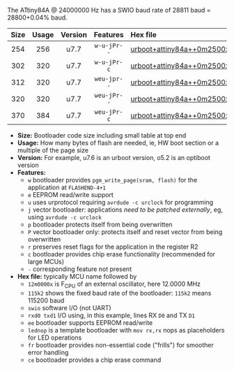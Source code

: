 The ATtiny84A @ 24000000 Hz has a SWIO baud rate of 28811 baud = 28800+0.04% baud.

|Size|Usage|Version|Features|Hex file|
|:-:|:-:|:-:|:-:|:--|
|254|256|u7.7|`w-u-jPr--`|[urboot+attiny84a++0m2500x++++0k3_swio_rxb0_txb1_lednop.hex](https://raw.githubusercontent.com/stefanrueger/urboot.hex/main/mcus/attiny84a/external_oscillator/fcpu++0m2500_Hz/br++++0k3_bps/urboot+attiny84a++0m2500x++++0k3_swio_rxb0_txb1_lednop.hex)|
|302|320|u7.7|`w-u-jPr-c`|[urboot+attiny84a++0m2500x++++0k3_swio_rxb0_txb1_lednop_fr_ce.hex](https://raw.githubusercontent.com/stefanrueger/urboot.hex/main/mcus/attiny84a/external_oscillator/fcpu++0m2500_Hz/br++++0k3_bps/urboot+attiny84a++0m2500x++++0k3_swio_rxb0_txb1_lednop_fr_ce.hex)|
|312|320|u7.7|`weu-jpr--`|[urboot+attiny84a++0m2500x++++0k3_swio_rxb0_txb1_ee_lednop.hex](https://raw.githubusercontent.com/stefanrueger/urboot.hex/main/mcus/attiny84a/external_oscillator/fcpu++0m2500_Hz/br++++0k3_bps/urboot+attiny84a++0m2500x++++0k3_swio_rxb0_txb1_ee_lednop.hex)|
|320|320|u7.7|`weu-jPr--`|[urboot+attiny84a++0m2500x++++0k3_swio_rxb0_txb1_ee.hex](https://raw.githubusercontent.com/stefanrueger/urboot.hex/main/mcus/attiny84a/external_oscillator/fcpu++0m2500_Hz/br++++0k3_bps/urboot+attiny84a++0m2500x++++0k3_swio_rxb0_txb1_ee.hex)|
|370|384|u7.7|`weu-jPr-c`|[urboot+attiny84a++0m2500x++++0k3_swio_rxb0_txb1_ee_lednop_fr_ce.hex](https://raw.githubusercontent.com/stefanrueger/urboot.hex/main/mcus/attiny84a/external_oscillator/fcpu++0m2500_Hz/br++++0k3_bps/urboot+attiny84a++0m2500x++++0k3_swio_rxb0_txb1_ee_lednop_fr_ce.hex)|

- **Size:** Bootloader code size including small table at top end
- **Usage:** How many bytes of flash are needed, ie, HW boot section or a multiple of the page size
- **Version:** For example, u7.6 is an urboot version, o5.2 is an optiboot version
- **Features:**
  + `w` bootloader provides `pgm_write_page(sram, flash)` for the application at `FLASHEND-4+1`
  + `e` EEPROM read/write support
  + `u` uses urprotocol requiring `avrdude -c urclock` for programming
  + `j` vector bootloader: applications *need to be patched externally*, eg, using `avrdude -c urclock`
  + `p` bootloader protects itself from being overwritten
  + `P` vector bootloader only: protects itself and reset vector from being overwritten
  + `r` preserves reset flags for the application in the register R2
  + `c` bootloader provides chip erase functionality (recommended for large MCUs)
  + `-` corresponding feature not present
- **Hex file:** typically MCU name followed by
  + `12m0000x` is F<sub>CPU</sub> of an external oscillator, here 12.0000 MHz
  + `115k2` shows the fixed baud rate of the bootloader: `115k2` means 115200 baud
  + `swio` software I/O (not UART)
  + `rxd0 txd1` I/O using, in this example, lines RX `D0` and TX `D1`
  + `ee` bootloader supports EEPROM read/write
  + `lednop` is a template bootloader with `mov rx,rx` nops as placeholders for LED operations
  + `fr` bootloader provides non-essential code ("frills") for smoother error handling
  + `ce` bootloader provides a chip erase command
